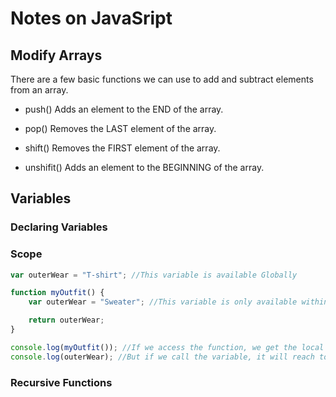 # Notes on JavaSript

## Modify Arrays
There are a few basic functions we can use to add and subtract elements from an array.

- push()
    Adds an element to the END of the array.

- pop()
    Removes the LAST element of the array.

- shift()
    Removes the FIRST element of the array.

- unshifit()
    Adds an element to the BEGINNING of the array.

## Variables

### Declaring Variables

### Scope

```javascript
var outerWear = "T-shirt"; //This variable is available Globally

function myOutfit() {
    var outerWear = "Sweater"; //This variable is only available within the myOutfit function

    return outerWear;
}

console.log(myOutfit()); //If we access the function, we get the local variable
console.log(outerWear); //But if we call the variable, it will reach to the one we declares globally
```

### Recursive Functions